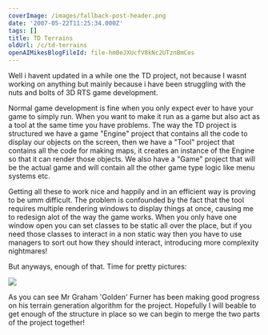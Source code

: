 ```yaml
---
coverImage: /images/fallback-post-header.png
date: '2007-05-22T11:25:34.000Z'
tags: []
title: TD Terrains
oldUrl: /c/td-terrains
openAIMikesBlogFileId: file-hm0eJXUcfV8kNc2UTznBmCes
---
```


Well i havent updated in a while one the TD project, not because I wasnt working on anything but mainly because i have been struggling with the nuts and bolts of 3D RTS game development.

<!-- more -->

Normal game development is fine when you only expect ever to have your game to simply run. When you want to make it run as a game but also act as a tool at the same time you have problems. The way the TD project is structured we have a game "Engine" project that contains all the code to display our objects on the screen, then we have a "Tool" project that contains all the code for making maps, it creates an instance of the Engine so that it can render those objects. We also have a "Game" project that will be the actual game and will contain all the other game type logic like menu systems etc.

Getting all these to work nice and happily and in an efficient way is proving to be umm difficult. The problem is confounded by the fact that the tool requires multiple rendering windows to display things at once, causing me to redesign alot of the way the game works. When you only have one window open you can set classes to be static all over the place, but if you need those classes to interact in a non static way then you have to use managers to sort out how they should interact, introducing more complexity nightmares!

But anyways, enough of that. Time for pretty pictures:

![](https://www.mikecann.blog/Work/TDProject/terrain01.jpg)

As you can see Mr Graham 'Golden' Furner has been making good progress on his terrain generation algorithm for the project. Hopefully I will beable to get enough of the structure in place so we can begin to merge the two parts of the project together!
